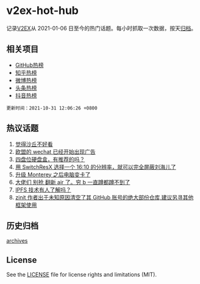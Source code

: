 # v2ex-hot-hub

 记录[V2EX](https://www.v2ex.com/)从 2021-01-06 日至今的热门话题。每小时抓取一次数据，按天[归档](archives)。
 
 ## 相关项目

- [GitHub热榜](https://github.com/snaildev/github-hot-hub)
- [知乎热榜](https://github.com/snaildev/zhihu-hot-hub)
- [微博热榜](https://github.com/snaildev/weibo-hot-hub)
- [头条热榜](https://github.com/snaildev/toutiao-hot-hub)
- [抖音热榜](https://github.com/snaildev/douyin-hot-hub)


 `更新时间：2021-10-31 12:06:26 +0800`

## 热议话题

1. [觉得沙丘不好看](https://www.v2ex.com/t/811829)
1. [欧盟的 wechat 已经开始出现广告](https://www.v2ex.com/t/811722)
1. [四盘位硬盘盒，有推荐的吗？](https://www.v2ex.com/t/811753)
1. [用 SwitchResX 选择一个 16:10 的分辨率，就可以完全屏蔽刘海儿了](https://www.v2ex.com/t/811724)
1. [升级 Monterey 之后电脑变卡了](https://www.v2ex.com/t/811744)
1. [大佬们 别抢 翻新 air 了。穷 b 一直蹲都蹲不到了](https://www.v2ex.com/t/811762)
1. [IPFS 技术有人了解吗？](https://www.v2ex.com/t/811843)
1. [zinit 作者出于未知原因清空了其 GitHub 账号的绝大部份仓库,建议另寻其他框架使用](https://www.v2ex.com/t/811747)

## 历史归档

[archives](archives)

## License

See the [LICENSE](LICENSE) file for license rights and limitations (MIT).
